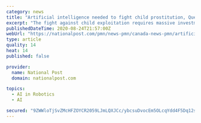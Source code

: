 ```yaml
---
category: news
title: "Artificial intelligence needed to fight child prostitution, Quebec committee told"
excerpt: "The fight against child exploitation requires massive investments in artificial intelligence, a Quebec legislative committee created to investigate child prostitution heard Monday. Paul Laurier, a former police officer and president of cybersecurity company Vigiteck,"
publishedDateTime: 2020-08-24T21:57:00Z
webUrl: "https://nationalpost.com/pmn/news-pmn/canada-news-pmn/artificial-intelligence-needed-to-fight-child-prostitution-quebec-committee-told"
type: article
quality: 14
heat: 14
published: false

provider:
  name: National Post
  domain: nationalpost.com

topics:
  - AI in Robotics
  - AI

secured: "9ZWWloTjSvZMcHFZOYCR2059LJmLQXJCc/ybcsuDvocEm5OLcqYdd4F5Dq12s3F0DaQ6yPRzm1P3zHBYRss3DtJzFsxaR9LkWQZXuRZ00Xj4i0TUMq5jin2f0MuZk//r0D908Y1D5tQ2/tvn4MVudYOEknFYCwc0ZXxACtVKMCAefub0aRoljaFt7vDu9ed23TD7F7F2ykp/NO6H/QJJKI2FIm9QrT+e8rMmuRRfMr/TuG3j1oLtzUrzEczXIfIGcRSokYjx+vcd+SUWu3FbnWT3a8+jX3lMoYwnEa/E9EGc++3zdKuMnfA6PtXw1R/XT9s1kfQlGtj7xrvs8HQysw==;onI6xYlIs0vWlfCdOV6B3w=="
---
```


